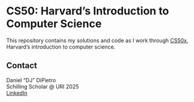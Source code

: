 # CS50: Harvard’s Introduction to Computer Science

This repository contains my solutions and code as I work through [CS50x](https://cs50.harvard.edu/x/), Harvard’s introduction to computer science.

## Contact

Daniel “DJ” DiPietro  
Schilling Scholar @ URI 2025  
[LinkedIn](https://www.linkedin.com/in/daniel-dipietro-jr-b4326b369/)
